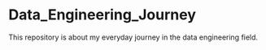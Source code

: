 # Data_Engineering_Journey
This repository is about my everyday journey in the data engineering field.
